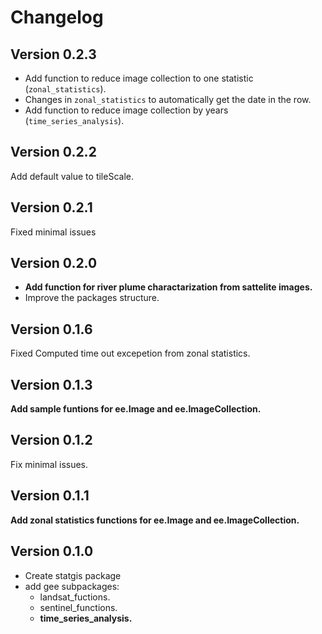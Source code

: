 # Changelog

## Version 0.2.3
- Add function to reduce image collection to one statistic (`zonal_statistics`).
- Changes in `zonal_statistics` to automatically get the date in the row.
- Add function to reduce image collection by years (`time_series_analysis`).
## Version 0.2.2
Add default value to tileScale.

## Version 0.2.1
Fixed minimal issues

## Version 0.2.0
- **Add function for river plume charactarization from sattelite images.**
- Improve the packages structure.

## Version 0.1.6
Fixed Computed time out excepetion from zonal statistics.

## Version 0.1.3
**Add sample funtions for ee.Image and ee.ImageCollection.**

## Version 0.1.2
Fix minimal issues.
## Version 0.1.1
**Add zonal statistics functions for ee.Image and ee.ImageCollection.**

## Version 0.1.0

- Create statgis package
- add gee subpackages:
  - landsat_fuctions.
  - sentinel_functions.
  - **time_series_analysis.**